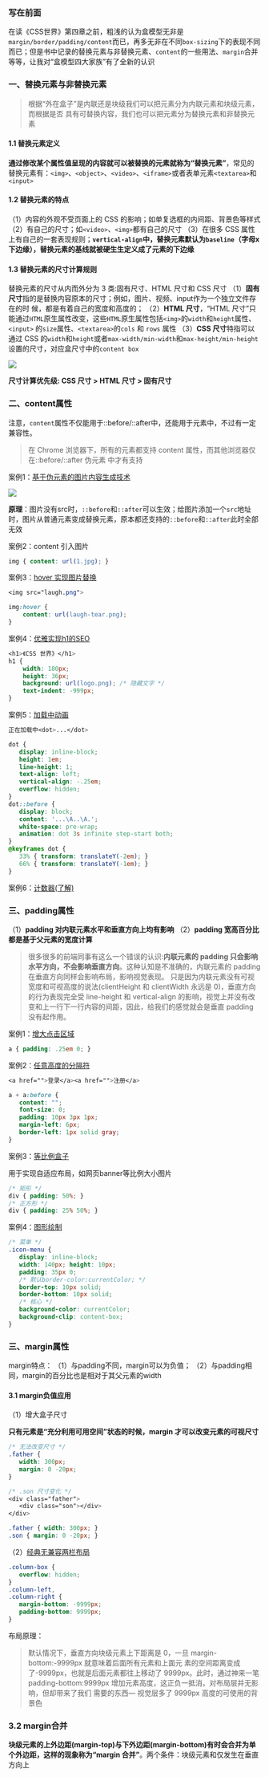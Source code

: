 ### 写在前面

在读《CSS世界》第四章之前，粗浅的认为盒模型无非是`margin/border/padding/content`而已，再多无非在不同`box-sizing`下的表现不同而已；但是书中记录的替换元素与非替换元素、`content`的一些用法、`margin`合并等等，让我对“盒模型四大家族”有了全新的认识

### 一、替换元素与非替换元素

> 根据“外在盒子”是内联还是块级我们可以把元素分为内联元素和块级元素，而根据是否
具有可替换内容，我们也可以把元素分为替换元素和非替换元素

#### 1.1 替换元素定义
**通过修改某个属性值呈现的内容就可以被替换的元素就称为“替换元素”**，常见的替换元素有：`<img>`、`<object>`、`<video>`、`<iframe>`或者表单元素`<textarea>`和`<input>`

#### 1.2 替换元素的特点
（1）内容的外观不受页面上的 CSS 的影响；如单复选框的内间距、背景色等样式
（2）有自己的尺寸；如`<video>`、`<img>`都有自己的尺寸
（3）在很多 CSS 属性上有自己的一套表现规则；**`vertical-align`中，替换元素默认为`baseline`（字母x下边缘），替换元素的基线就被硬生生定义成了元素的下边缘**


#### 1.3 替换元素的尺寸计算规则

替换元素的尺寸从内而外分为 3 类:固有尺寸、HTML 尺寸和 CSS 尺寸
（1）**固有尺寸**指的是替换内容原本的尺寸；例如，图片、视频、input作为一个独立文件存在的时 候，都是有着自己的宽度和高度的；
（2）**HTML 尺寸**，“HTML 尺寸”只能通过`HTML`原生属性改变，这些`HTML`原生属性包括`<img>`的`width`和`height`属性、`<input>` 的`size`属性、`<textarea>`的`cols` 和 `rows` 属性
（3）**CSS 尺寸**特指可以通过 CSS 的`width`和`height`或者`max-width/min-width`和`max-height/min-height`设置的尺寸，对应盒尺寸中的`content box`


![](/css/assets/replaced_ele.jpg)

**尺寸计算优先级: CSS 尺寸 > HTML 尺寸 > 固有尺寸**

### 二、content属性

注意，`content`属性不仅能用于::before/::after中，还能用于元素中，不过有一定兼容性。
> 在 Chrome 浏览器下，所有的元素都支持 content 属性，而其他浏览器仅在::before/::after 伪元素 中才有支持

案例1：[基于伪元素的图片内容生成技术](http://demo.cssworld.cn/4/1-2.php)

![](/css/assets/content1.gif)

**原理**：图片没有src时，`::before`和`::after`可以生效；给图片添加一个`src`地址时，图片从普通元素变成替换元素，原本都还支持的`::before`和`::after`此时全部无效

案例2：content 引入图片

```css
img { content: url(1.jpg); }
```

案例3：[hover 实现图片替换](http://demo.cssworld.cn/4/1-4.php)

```css
<img src="laugh.png">

img:hover {
    content: url(laugh-tear.png);
}
```

案例4：[优雅实现h1的SEO](http://demo.cssworld.cn/4/1-5.php)

```css
<h1>《CSS 世界》</h1> 
h1 {
    width: 180px;
    height: 36px;
    background: url(logo.png); /* 隐藏文字 */
    text-indent: -999px;
}
```

案例5：[加载中动画](http://demo.cssworld.cn/4/1-9.php)

```css
正在加载中<dot>...</dot>

dot {
   display: inline-block;
   height: 1em;
   line-height: 1;
   text-align: left;
   vertical-align: -.25em;
   overflow: hidden;
}
dot::before {
   display: block;
   content: '...\A..\A.';
   white-space: pre-wrap;
   animation: dot 3s infinite step-start both;
}
@keyframes dot {
   33% { transform: translateY(-2em); }
   66% { transform: translateY(-1em); }
}
```

案例6：[计数器(了解)](http://demo.cssworld.cn/4/1-18.php)

### 三、padding属性

（1）**padding 对内联元素水平和垂直方向上均有影响**
（2）**padding 宽高百分比都是基于父元素的宽度计算**

> 很多很多的前端同事有这么一个错误的认识:**内联元素的 padding 只会影响水平方向，不会影响垂直方向**。这种认知是不准确的，内联元素的 padding 在垂直方向同样会影响布局，影响视觉表现。 只是因为内联元素没有可视宽度和可视高度的说法(clientHeight 和 clientWidth 永远是 0)，垂直方向的行为表现完全受 line-height 和 vertical-align 的影响，视觉上并没有改变和上一行下一行内容的间距，因此，给我们的感觉就会是垂直 padding 没有起作用。

案例1：[增大点击区域](http://demo.cssworld.cn/4/2-1.php)
```css
a { padding: .25em 0; }
```

案例2：[任意高度的分隔符](http://demo.cssworld.cn/4/2-2.php)
```css
<a href="">登录</a><a href="">注册</a>

a + a:before {
   content: "";
   font-size: 0;
   padding: 10px 3px 1px;
   margin-left: 6px;
   border-left: 1px solid gray;
}
```

案例3：[等比例盒子](http://demo.cssworld.cn/4/2-3.php)

用于实现自适应布局，如网页banner等比例大小图片

```css
/* 矩形 */
div { padding: 50%; }
/* 正方形 */
div { padding: 25% 50%; }
```

案例4：[图形绘制](http://demo.cssworld.cn/4/2-4.php)

```css
/* 菜单 */
.icon-menu {
   display: inline-block;
   width: 140px; height: 10px;
   padding: 35px 0;
   /* 默认border-color:currentColor; */
   border-top: 10px solid;
   border-bottom: 10px solid;
   /* 核心 */
   background-color: currentColor;
   background-clip: content-box;
}
```

### 三、margin属性

margin特点：
（1）与padding不同，margin可以为负值；
（2）与padding相同，margin的百分比也是相对于其父元素的width

#### 3.1 margin负值应用

（1）增大盒子尺寸

**只有元素是“充分利用可用空间”状态的时候，margin 才可以改变元素的可视尺寸**

```css
/* 无法改变尺寸 */
.father {
   width: 300px;
   margin: 0 -20px;
}

/* .son 尺寸变化 */
<div class="father">
   <div class="son"></div>
</div>

.father { width: 300px; }
.son { margin: 0 -20px; }
```

（2）[经典无兼容两栏布局](http://demo.cssworld.cn/4/3-2.php)
```css
.column-box {
   overflow: hidden;
}
.column-left,
.column-right {
   margin-bottom: -9999px;
   padding-bottom: 9999px;
}
```

布局原理：
> 默认情况下，垂直方向块级元素上下距离是 0，一旦 margin-bottom:-9999px 就意味着后面所有元素和上面元 素的空间距离变成了-9999px，也就是后面元素都往上移动了 9999px。此时，通过神来一笔 padding-bottom:9999px 增加元素高度，这正负一抵消，对布局层并无影响，但却带来了我们 需要的东西— 视觉层多了 9999px 高度的可使用的背景色

### 3.2 margin合并

**块级元素的上外边距(margin-top)与下外边距(margin-bottom)有时会合并为单个外边距，这样的现象称为“margin 合并”**。两个条件：块级元素和仅发生在垂直方向上